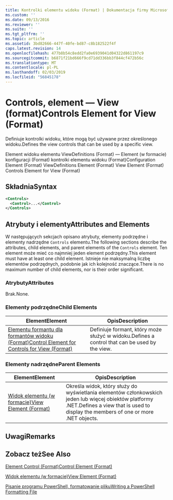```yaml
---
title: Kontrolki elementu widoku (Format) | Dokumentacja firmy Microsoft
ms.custom: ''
ms.date: 09/13/2016
ms.reviewer: ''
ms.suite: ''
ms.tgt_pltfrm: ''
ms.topic: article
ms.assetid: 3bd82666-447f-40fe-bd87-c8b182522f4f
caps.latest.revision: 14
ms.openlocfilehash: 477b8b54c8edd2fa0e6939041d04322d861197c9
ms.sourcegitcommit: b6871f21bd666f9cd71dd336bb3f844cf472b56c
ms.translationtype: MT
ms.contentlocale: pl-PL
ms.lasthandoff: 02/03/2019
ms.locfileid: "56845178"
---
```

# <a name="controls-element-for-view-format"></a><span data-ttu-id="e6197-102">Controls, element — View (format)</span><span class="sxs-lookup"><span data-stu-id="e6197-102">Controls Element for View (Format)</span></span>

<span data-ttu-id="e6197-103">Definiuje kontrolki widoku, które mogą być używane przez określonego widoku.</span><span class="sxs-lookup"><span data-stu-id="e6197-103">Defines the view controls that can be used by a specific view.</span></span>

<span data-ttu-id="e6197-104">Element widoku elementu ViewDefinitions (Format) — Element (w formacie) konfiguracji (Format) kontrolki elementu widoku (Format)</span><span class="sxs-lookup"><span data-stu-id="e6197-104">Configuration Element (Format) ViewDefinitions Element (Format) View Element (Format) Controls Element for View (Format)</span></span>

## <a name="syntax"></a><span data-ttu-id="e6197-105">Składnia</span><span class="sxs-lookup"><span data-stu-id="e6197-105">Syntax</span></span>

```xml
<Controls>
  <Control>...</Control>
</Controls>
```

## <a name="attributes-and-elements"></a><span data-ttu-id="e6197-106">Atrybuty i elementy</span><span class="sxs-lookup"><span data-stu-id="e6197-106">Attributes and Elements</span></span>

<span data-ttu-id="e6197-107">W następujących sekcjach opisano atrybuty, elementy podrzędne i elementy nadrzędne `Controls` elementu.</span><span class="sxs-lookup"><span data-stu-id="e6197-107">The following sections describe the attributes, child elements, and parent elements of the `Controls` element.</span></span> <span data-ttu-id="e6197-108">Ten element może mieć co najmniej jeden element podrzędny.</span><span class="sxs-lookup"><span data-stu-id="e6197-108">This element must have at least one child element.</span></span> <span data-ttu-id="e6197-109">Istnieje nie maksymalną liczbę elementów podrzędnych, podobnie jak ich kolejność znaczące.</span><span class="sxs-lookup"><span data-stu-id="e6197-109">There is no maximum number of child elements, nor is their order significant.</span></span>

### <a name="attributes"></a><span data-ttu-id="e6197-110">Atrybuty</span><span class="sxs-lookup"><span data-stu-id="e6197-110">Attributes</span></span>

<span data-ttu-id="e6197-111">Brak.</span><span class="sxs-lookup"><span data-stu-id="e6197-111">None.</span></span>

### <a name="child-elements"></a><span data-ttu-id="e6197-112">Elementy podrzędne</span><span class="sxs-lookup"><span data-stu-id="e6197-112">Child Elements</span></span>

|<span data-ttu-id="e6197-113">Element</span><span class="sxs-lookup"><span data-stu-id="e6197-113">Element</span></span>|<span data-ttu-id="e6197-114">Opis</span><span class="sxs-lookup"><span data-stu-id="e6197-114">Description</span></span>|
|-------------|-----------------|
|[<span data-ttu-id="e6197-115">Elementu formantu dla formantów widoku (Format)</span><span class="sxs-lookup"><span data-stu-id="e6197-115">Control Element for Controls for View (Format)</span></span>](./control-element-for-controls-for-view-format.md)|<span data-ttu-id="e6197-116">Definiuje formant, który może służyć w widoku.</span><span class="sxs-lookup"><span data-stu-id="e6197-116">Defines a control that can be used by the view.</span></span>|

### <a name="parent-elements"></a><span data-ttu-id="e6197-117">Elementy nadrzędne</span><span class="sxs-lookup"><span data-stu-id="e6197-117">Parent Elements</span></span>

|<span data-ttu-id="e6197-118">Element</span><span class="sxs-lookup"><span data-stu-id="e6197-118">Element</span></span>|<span data-ttu-id="e6197-119">Opis</span><span class="sxs-lookup"><span data-stu-id="e6197-119">Description</span></span>|
|-------------|-----------------|
|[<span data-ttu-id="e6197-120">Widok elementu (w formacie)</span><span class="sxs-lookup"><span data-stu-id="e6197-120">View Element (Format)</span></span>](./view-element-format.md)|<span data-ttu-id="e6197-121">Określa widok, który służy do wyświetlania elementów członkowskich jeden lub więcej obiektów platformy .NET.</span><span class="sxs-lookup"><span data-stu-id="e6197-121">Defines a view that is used to display the members of one or more .NET objects.</span></span>|

## <a name="remarks"></a><span data-ttu-id="e6197-122">Uwagi</span><span class="sxs-lookup"><span data-stu-id="e6197-122">Remarks</span></span>

## <a name="see-also"></a><span data-ttu-id="e6197-123">Zobacz też</span><span class="sxs-lookup"><span data-stu-id="e6197-123">See Also</span></span>

[<span data-ttu-id="e6197-124">Element Control (Format)</span><span class="sxs-lookup"><span data-stu-id="e6197-124">Control Element (Format)</span></span>](./control-element-for-controls-for-view-format.md)

[<span data-ttu-id="e6197-125">Widok elementu (w formacie)</span><span class="sxs-lookup"><span data-stu-id="e6197-125">View Element (Format)</span></span>](./view-element-format.md)

[<span data-ttu-id="e6197-126">Pisanie programu PowerShell, formatowanie pliku</span><span class="sxs-lookup"><span data-stu-id="e6197-126">Writing a PowerShell Formatting File</span></span>](./writing-a-powershell-formatting-file.md)
